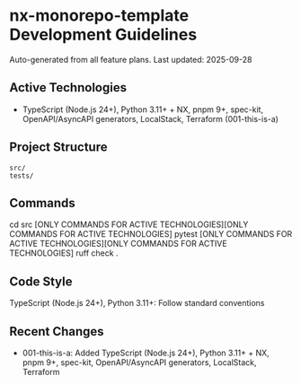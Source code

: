 # nx-monorepo-template Development Guidelines

Auto-generated from all feature plans. Last updated: 2025-09-28

## Active Technologies
- TypeScript (Node.js 24+), Python 3.11+ + NX, pnpm 9+, spec-kit, OpenAPI/AsyncAPI generators, LocalStack, Terraform (001-this-is-a)

## Project Structure
```
src/
tests/
```

## Commands
cd src [ONLY COMMANDS FOR ACTIVE TECHNOLOGIES][ONLY COMMANDS FOR ACTIVE TECHNOLOGIES] pytest [ONLY COMMANDS FOR ACTIVE TECHNOLOGIES][ONLY COMMANDS FOR ACTIVE TECHNOLOGIES] ruff check .

## Code Style
TypeScript (Node.js 24+), Python 3.11+: Follow standard conventions

## Recent Changes
- 001-this-is-a: Added TypeScript (Node.js 24+), Python 3.11+ + NX, pnpm 9+, spec-kit, OpenAPI/AsyncAPI generators, LocalStack, Terraform

<!-- MANUAL ADDITIONS START -->
<!-- MANUAL ADDITIONS END -->